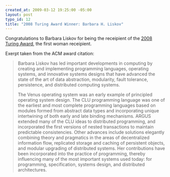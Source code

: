 ```yaml
--- 
created_at: 2009-03-12 19:25:00 -05:00
layout: post
typo_id: 12
title: "2008 Turing Award Winner: Barbara H. Liskov"
---
```

<p>Congratulations to Barbara Liskov for being the receipient of the <a href="http://awards.acm.org/citation.cfm?id=1108679&srt=year&year=2008&aw=140&ao=AMTURING">2008 Turing Award</a>, the first woman receipient.</p>
<p>Exerpt taken from the ACM award citation:</p>
<blockquote cite="http://awards.acm.org/citation.cfm?id=1108679&srt=year&year=2008&aw=140&ao=AMTURING">
<p>Barbara Liskov has led important developments in computing by creating and implementing programming languages, operating systems, and innovative systems designs that have advanced the state of the art of data abstraction, modularity, fault tolerance, persistence, and distributed computing systems.</p>
<p>The Venus operating system was an early example of principled operating system design. The CLU programming language was one of the earliest and most complete programming languages based on modules formed from abstract data types and incorporating unique intertwining of both early and late binding mechanisms. ARGUS extended many of the CLU ideas to distributed programming, and incorporated the first versions of nested transactions to maintain predictable consistencies. Other advances include solutions elegantly combining theory and pragmatics in the areas of decentralized information flow, replicated storage and caching of persistent objects, and modular upgrading of distributed systems. Her contributions have been incorporated into the practice of programming, thereby influencing many of the most important systems used today: for programming, specification, systems design, and distributed architectures.</p>
</blockquote>
<p>&nbsp;</p>

